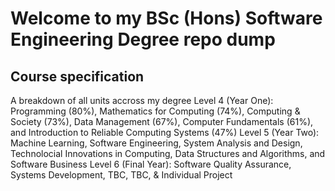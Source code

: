 # Welcome to my BSc (Hons) Software Engineering Degree repo dump

## Course specification

A breakdown of all units accross my degree
Level 4 (Year One): Programming (80%), Mathematics for Computing (74%), Computing & Society (73%), Data Management (67%), Computer Fundamentals (61%), and Introduction to Reliable Computing Systems (47%)
Level 5 (Year Two): Machine Learning, Software Engineering, System Analysis and Design, Technolocial Innovations in Computing, Data Structures and Algorithms, and Software Business
Level 6 (Final Year): Software Quality Assurance, Systems Development, TBC, TBC, & Individual Project

